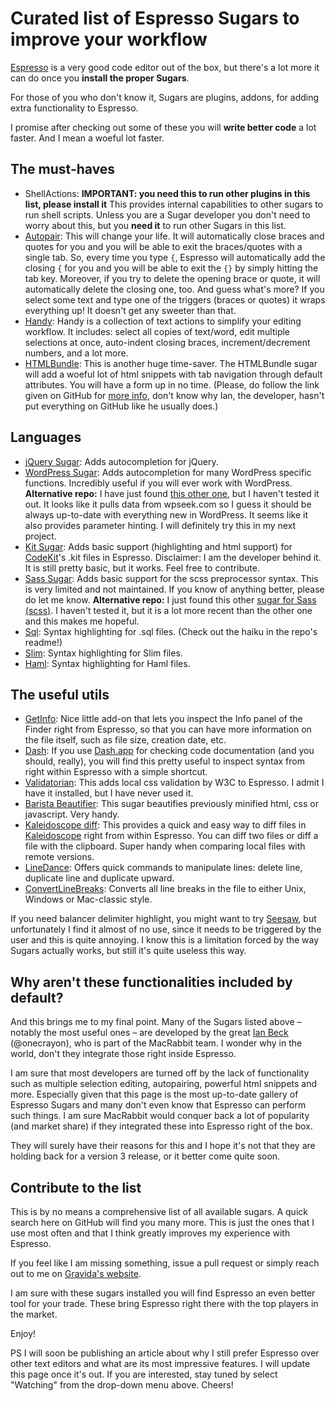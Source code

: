 # Curated list of Espresso Sugars to improve your workflow
[Espresso](http://macrabbit.com/espresso/ "Espresso, the web code editor") is a very good code editor out of the box, but there's a lot more it can do once you **install the proper Sugars**.

For those of you who don't know it, Sugars are plugins, addons, for adding extra functionality to Espresso.

I promise after checking out some of these you will **write better code** a lot faster. And I mean a woeful lot faster.

## The must-haves
- ShellActions: **IMPORTANT: you need this to run other plugins in this list, please install it** This provides internal capabilities to other sugars to run shell scripts. Unless you are a Sugar developer you don't need to worry about this, but you **need it** to run other Sugars in this list.
- [Autopair](https://github.com/onecrayon/Autopair-sugar "Autopair Sugar for Espresso"): This will change your life. It will automatically close braces and quotes for you and you will be able to exit the braces/quotes with a single tab. So, every time you type `{`, Espresso will automatically add the closing `{` for you and you will be able to exit the `{}` by simply hitting the tab key. Moreover, if you try to delete the opening brace or quote, it will automatically delete the closing one, too. And guess what's more? If you select some text and type one of the triggers (braces or quotes) it wraps everything up! It doesn't get any sweeter than that.
- [Handy](https://github.com/onecrayon/Handy.sugar "Handy: a collection of text actions for Espresso, che code editor"): Handy is a collection of text actions to simplify your editing workflow. It includes: select all copies of text/word, edit multiple selections at once, auto-indent closing braces, increment/decrement numbers, and a lot more.
- [HTMLBundle](https://github.com/onecrayon/HTMLBundle.sugar "A huge time-saver for html editing for Espresso the web editor"): This is another huge time-saver. The HTMLBundle sugar will add a woeful lot of html snippets with tab navigation through default attributes. You will have a form up in no time. (Please, do follow the link given on GitHub for [more info](http://onecrayon.com/products/htmlbundle/ "More info on the HTMLBundle Sugar for Espresso"), don't know why Ian, the developer, hasn't put everything on GitHub like he usually does.)

## Languages
- [jQuery Sugar](https://github.com/derekr/jquery.sugar "jQuery autocompletion for Espresso"): Adds autocompletion for jQuery.
- [WordPress Sugar](https://github.com/funkylarma/WordPress.sugar "WordPress functions autocompletion for Espresso"): Adds autocompletion for many WordPress specific functions. Incredibly useful if you will ever work with WordPress. **Alternative repo:** I have just found [this other one](https://github.com/olach/WordPress.sugar "WordPress sugar for Espresso"), but I haven't tested it out. It looks like it pulls data from wpseek.com so I guess it should be always up-to-date with everything new in WordPress. It seems like it also provides parameter hinting. I will definitely try this in my next project.
- [Kit Sugar](https://github.com/GioSensation/kit.sugar "Syntax highlighting for CodeKit's .kit files in Espresso"): Adds basic support (highlighting and html support) for [CodeKit](http://incident57.com/codekit/index.html "CodeKit: the webdev holy grail uncovered")'s .kit files in Espresso. Disclaimer: I am the developer behind it. It is still pretty basic, but it works. Feel free to contribute.
- [Sass Sugar](https://github.com/sfcgeorge/Sass.sugar "Sass sugar for Espresso"): Adds basic support for the scss preprocessor syntax. This is very limited and not maintained. If you know of anything better, please do let me know. **Alternative repo:** I just found this other [sugar for Sass (scss)](https://github.com/d3head/SCSS.sugar "Sass scss syntax for Espresso"). I haven't tested it, but it is a lot more recent than the other one and this makes me hopeful.
- [Sql](https://github.com/fileability/sql.sugar "Sql syntax highlighting for Espresso"): Syntax highlighting for .sql files. (Check out the haiku in the repo's readme!)
- [Slim](https://github.com/slim-template/Slim-Sugar "Syntax highlighting for Slim files in Espresso"): Syntax highlighting for Slim files.
- [Haml](https://github.com/lianghai/Haml.sugar "Syntax highlighting for Haml files in Espresso."): Syntax highlighting for Haml files.

## The useful utils
- [GetInfo](https://github.com/onecrayon/Get-Info.sugar "GetInfo Sugar for Espresso"): Nice little add-on that lets you inspect the Info panel of the Finder right from Espresso, so that you can have more information on the file itself, such as file size, creation date, etc.
- [Dash](https://github.com/Kapeli/Dash-Espresso-Plugin#readme "Espresso Sugar for Dash.app"): If you use [Dash.app](http://kapeli.com/dash "Dash.app – Offline code docs at your fingertips") for checking code documentation (and you should, really), you will find this pretty useful to inspect syntax from right within Espresso with a simple shortcut.
- [Validatorian](https://github.com/onecrayon/Validatorian.sugar "Adds css validation capabilities to Espresso"): This adds local css validation by W3C to Espresso. I admit I have it installed, but I have never used it.
- [Barista Beautifier](https://github.com/jancbeck/Barista-Beautifier.sugar "HTML, js and css beautifier for Espresso"): This sugar beautifies previously minified html, css or javascript. Very handy.
- [Kaleidoscope diff](https://github.com/onecrayon/Kaleidoscope.sugar "Adds a quick way to diff files in Espresso"): This provides a quick and easy way to diff files in [Kaleidoscope](http://www.kaleidoscopeapp.com "Kalidoscope, powerful file diffing for the Mac") right from within Espresso. You can diff two files or diff a file with the clipboard. Super handy when comparing local files with remote versions.
- [LineDance](https://github.com/onecrayon/LineDance.sugar "Handy line management shortcuts for Espresso"): Offers quick commands to manipulate lines: delete line, duplicate line and duplicate upward.
- [ConvertLineBreaks](https://github.com/onecrayon/ConvertLinebreaks.sugar "Convert Line Break styles in Espresso"): Converts all line breaks in the file to either Unix, Windows or Mac-classic style.

If you need balancer delimiter highlight, you might want to try [Seesaw](https://github.com/onecrayon/Seesaw.sugar "Balancer delimiter highlighting for Espresso"), but unfortunately I find it almost of no use, since it needs to be triggered by the user and this is quite annoying. I know this is a limitation forced by the way Sugars actually works, but still it's quite useless this way.

## Why aren't these functionalities included by default?
And this brings me to my final point. Many of the Sugars listed above – notably the most useful ones – are developed by the great [Ian Beck](https://github.com/onecrayon "Ian Beck, Espresso sugar developer") (@onecrayon), who is part of the MacRabbit team. I wonder why in the world, don't they integrate those right inside Espresso.

I am sure that most developers are turned off by the lack of functionality such as multiple selection editing, autopairing, powerful html snippets and more. Especially given that this page is the most up-to-date gallery of Espresso Sugars and many don't even know that Espresso can perform such things. I am sure MacRabbit would conquer back a lot of popularity (and market share) if they integrated these into Espresso right of the box.

They will surely have their reasons for this and I hope it's not that they are holding back for a version 3 release, or it better come quite soon.

## Contribute to the list
This is by no means a comprehensive list of all available sugars. A quick search here on GitHub will find you many more. This is just the ones that I use most often and that I think greatly improves my experience with Espresso.

If you feel like I am missing something, issue a pull request or simply reach out to me on [Gravida's website](http://gravida.pro "Gravida – Web Agency in Macerata").

I am sure with these sugars installed you will find Espresso an even better tool for your trade. These bring Espresso right there with the top players in the market.

Enjoy!

PS I will soon be publishing an article about why I still prefer Espresso over other text editors and what are its most impressive features. I will update this page once it's out. If you are interested, stay tuned by select "Watching" from the drop-down menu above. Cheers!